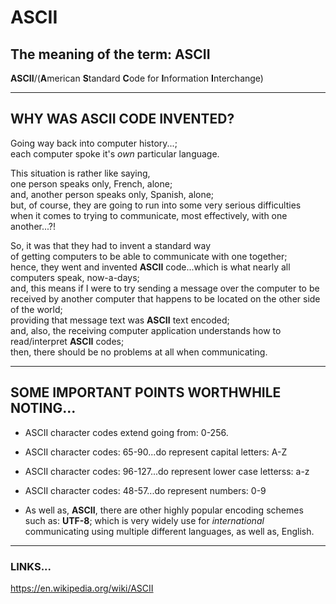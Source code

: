 # ASCII

## The meaning of the term: ASCII

**ASCII**/(**A**merican **S**tandard **C**ode for **I**nformation **I**nterchange)  

-----

## WHY WAS ASCII CODE INVENTED?

Going way back into computer history...;  
each computer spoke it's *own* particular language.

This situation is rather like saying,  
one person speaks only, French, alone;  
and, another person speaks only, Spanish, alone;    
but, of course, they are going to run into some very serious difficulties    
when it comes to trying to communicate, most effectively, with one another...?!  

So, it was that they had to invent a standard way    
of getting computers to be able to communicate with one together;  
hence, they went and invented **ASCII** code...which is what nearly all computers speak, now-a-days;  
and, this means if I were to try sending a message over the computer
to be received by another computer that happens to be located on the other side of the world;  
providing that message text was **ASCII** text encoded;   
and, also, the receiving computer application understands how to read/interpret **ASCII** codes;  
then, there should be no problems at all when communicating.  

-----

## SOME IMPORTANT POINTS WORTHWHILE NOTING...

- ASCII character codes extend going from: 0-256.  
- ASCII character codes: 65-90...do represent capital letters: A-Z
- ASCII character codes: 96-127...do represent lower case letterss: a-z
- ASCII character codes: 48-57...do represent numbers: 0-9 

- As well as, **ASCII**, there are other highly popular encoding schemes such as: **UTF-8**;
  which is very widely use for *international* communicating using multiple different languages, as well as, English.

-----

### LINKS...

https://en.wikipedia.org/wiki/ASCII  

